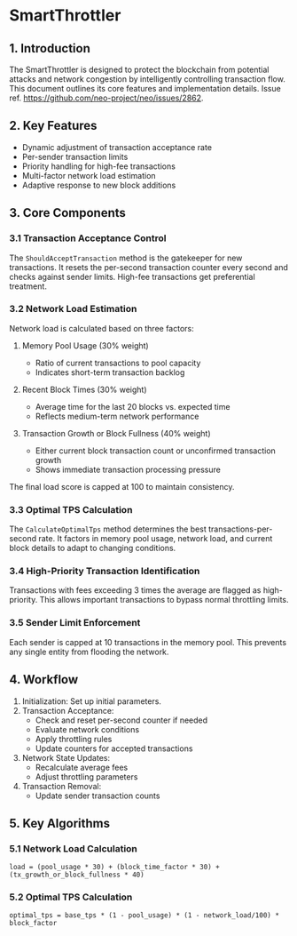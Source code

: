 # SmartThrottler

## 1. Introduction

The SmartThrottler is designed to protect the blockchain from potential attacks and network congestion by intelligently controlling transaction flow. This document outlines its core features and implementation details. Issue ref. https://github.com/neo-project/neo/issues/2862.

## 2. Key Features

- Dynamic adjustment of transaction acceptance rate
- Per-sender transaction limits
- Priority handling for high-fee transactions
- Multi-factor network load estimation
- Adaptive response to new block additions

## 3. Core Components

### 3.1 Transaction Acceptance Control

The `ShouldAcceptTransaction` method is the gatekeeper for new transactions. It resets the per-second transaction counter every second and checks against sender limits. High-fee transactions get preferential treatment.

### 3.2 Network Load Estimation

Network load is calculated based on three factors:

1. Memory Pool Usage (30% weight)
    - Ratio of current transactions to pool capacity
    - Indicates short-term transaction backlog

2. Recent Block Times (30% weight)
    - Average time for the last 20 blocks vs. expected time
    - Reflects medium-term network performance

3. Transaction Growth or Block Fullness (40% weight)
    - Either current block transaction count or unconfirmed transaction growth
    - Shows immediate transaction processing pressure

The final load score is capped at 100 to maintain consistency.

### 3.3 Optimal TPS Calculation

The `CalculateOptimalTps` method determines the best transactions-per-second rate. It factors in memory pool usage, network load, and current block details to adapt to changing conditions.

### 3.4 High-Priority Transaction Identification

Transactions with fees exceeding 3 times the average are flagged as high-priority. This allows important transactions to bypass normal throttling limits.

### 3.5 Sender Limit Enforcement

Each sender is capped at 10 transactions in the memory pool. This prevents any single entity from flooding the network.

## 4. Workflow

1. Initialization: Set up initial parameters.
2. Transaction Acceptance:
    - Check and reset per-second counter if needed
    - Evaluate network conditions
    - Apply throttling rules
    - Update counters for accepted transactions
3. Network State Updates:
    - Recalculate average fees
    - Adjust throttling parameters
4. Transaction Removal:
    - Update sender transaction counts

## 5. Key Algorithms

### 5.1 Network Load Calculation

```
load = (pool_usage * 30) + (block_time_factor * 30) + (tx_growth_or_block_fullness * 40)
```

### 5.2 Optimal TPS Calculation

```
optimal_tps = base_tps * (1 - pool_usage) * (1 - network_load/100) * block_factor
```
